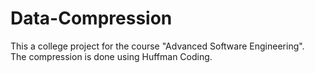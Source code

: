 # Data-Compression
This a college project for the course "Advanced Software Engineering".  
The compression is done using Huffman Coding.  
